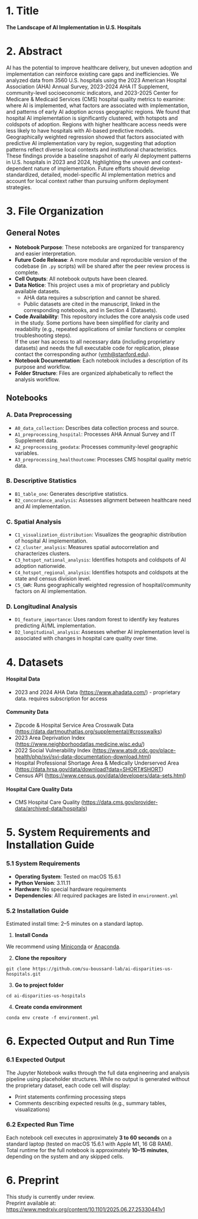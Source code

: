 # 1. Title  
**The Landscape of AI Implementation in U.S. Hospitals**

# 2. Abstract  
AI has the potential to improve healthcare delivery, but uneven adoption and implementation can reinforce existing care gaps and inefficiencies. We analyzed data from 3560 U.S. hospitals using the 2023 American Hospital Association (AHA) Annual Survey, 2023-2024 AHA IT Supplement, community-level socioeconomic indicators, and 2023-2025 Center for Medicare & Medicaid Services (CMS) hospital quality metrics to examine: where AI is implemented, what factors are associated with implementation, and patterns of early AI adoption across geographic regions. We found that hospital AI implementation is significantly clustered, with hotspots and coldspots of adoption. Regions with higher healthcare access needs were less likely to have hospitals with AI-based predictive models. Geographically weighted regression showed that factors associated with predictive AI implementation vary by region, suggesting that adoption patterns reflect diverse local contexts and institutional characteristics. These findings provide a baseline snapshot of early AI deployment patterns in U.S. hospitals in 2023 and 2024, highlighting the uneven and context-dependent nature of implementation. Future efforts should develop standardized, detailed, model-specific AI implementation metrics and account for local context rather than pursuing uniform deployment strategies.



# 3. File Organization  

## General Notes  
- **Notebook Purpose**: These notebooks are organized for transparency and easier interpretation.  
- **Future Code Release**: A more modular and reproducible version of the codebase (in `.py` scripts) will be shared after the peer review process is complete.  
- **Cell Outputs**: All notebook outputs have been cleared.  
- **Data Notice**: This project uses a mix of proprietary and publicly available datasets.  
  - AHA data requires a subscription and cannot be shared.  
  - Public datasets are cited in the manuscript, linked in the corresponding notebooks, and in Section 4 (Datasets).  
- **Code Availability**: This repository includes the core analysis code used in the study. Some portions have been simplified for clarity and readability (e.g., repeated applications of similar functions or complex troubleshooting steps).  
  If the user has access to all necessary data (including proprietary datasets) and needs the full executable code for replication, please contact the corresponding author (ymh@stanford.edu).  
- **Notebook Documentation**: Each notebook includes a description of its purpose and workflow.  
- **Folder Structure**: Files are organized alphabetically to reflect the analysis workflow.


## Notebooks  

### A. Data Preprocessing  
- `A0_data_collection`: Describes data collection process and source. 
- `A1_preprocessing_hospital`: Processes AHA Annual Survey and IT Supplement data.  
- `A2_preprocessing_geodata`: Processes community-level geographic variables.  
- `A3_preprocessing_healthoutcome`: Processes CMS hospital quality metric data.

### B. Descriptive Statistics  
- `B1_table_one`: Generates descriptive statistics.  
- `B2_concordance_analysis`: Assesses alignment between healthcare need and AI implementation.

### C. Spatial Analysis  
- `C1_visualization_distribution`: Visualizes the geographic distribution of hospital AI implementation.  
- `C2_cluster_analysis`: Measures spatial autocorrelation and characterizes clusters.  
- `C3_hotspot_national_analysis`: Identifies hotspots and coldspots of AI adoption nationwide.  
- `C4_hotspot_regional_analysis`: Identifies hotspots and coldspots at the state and census division level.  
- `C5_GWR`: Runs geographically weighted regression of hospital/community factors on AI implementation.

### D. Longitudinal Analysis  
- `D1_feature_importance`: Uses random forest to identify key features predicting AI/ML implementation.  
- `D2_longitudinal_analysis`: Assesses whether AI implementation level is associated with changes in hospital care quality over time.


# 4. Datasets
#### Hospital Data  
- 2023 and 2024 AHA Data (https://www.ahadata.com/) - proprietary data. requires subscription for access
#### Community Data 
- Zipcode & Hospital Service Area Crosswalk Data (https://data.dartmouthatlas.org/supplemental/#crosswalks)
- 2023 Area Deprivation Index (https://www.neighborhoodatlas.medicine.wisc.edu/)
- 2022 Social Vulnerability Index (https://www.atsdr.cdc.gov/place-health/php/svi/svi-data-documentation-download.html)
- Hospital Professional Shortage Area & Medically Underserved Area (https://data.hrsa.gov/data/download?data=SHORT#SHORT)
- Census API (https://www.census.gov/data/developers/data-sets.html)
#### Hospital Care Quality Data 
- CMS Hospital Care Quality (https://data.cms.gov/provider-data/archived-data/hospitals)


# 5. System Requirements and Installation Guide 

### 5.1 System Requirements
- **Operating System**: Tested on macOS 15.6.1  
- **Python Version**: 3.11.11  
- **Hardware**: No special hardware requirements  
- **Dependencies**: All required packages are listed in `environment.yml`

### 5.2 Installation Guide
Estimated install time: 2–5 minutes on a standard laptop.

1. **Install Conda**  

We recommend using [Miniconda](https://docs.conda.io/en/latest/miniconda.html) or [Anaconda](https://www.anaconda.com/).

2. **Clone the repository**
```
git clone https://github.com/su-boussard-lab/ai-disparities-us-hospitals.git
```
3. **Go to project folder**
```
cd ai-disparities-us-hospitals
```
4. **Create conda environment** 
```
conda env create -f environment.yml
```
# 6. Expected Output and Run Time 

### 6.1 Expected Output 
The Jupyter Notebook walks through the full data engineering and analysis pipeline using placeholder structures. While no output is generated without the proprietary dataset, each code cell will display:
- Print statements confirming processing steps
- Comments describing expected results (e.g., summary tables, visualizations)

### 6.2 Expected Run Time 
Each notebook cell executes in approximately **3 to 60 seconds** on a standard laptop (tested on macOS 15.6.1 with Apple M1, 16 GB RAM).  
Total runtime for the full notebook is approximately **10–15 minutes**, depending on the system and any skipped cells.

# 6. Preprint

This study is currently under review.  
Preprint available at: https://www.medrxiv.org/content/10.1101/2025.06.27.25330441v1

